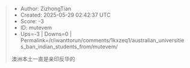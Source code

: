 > - Author: ZizhongTian
> - Created: 2025-05-29 02:42:37 UTC
> - Score: -3
> - ID: mutevem
> - Ups=-3 | Downs=0 | Permalink=/r/iwanttorun/comments/1kxzeq1/australian_universities_ban_indian_students_from/mutevem/
>
> 澳洲本土一直是亲印反华的
